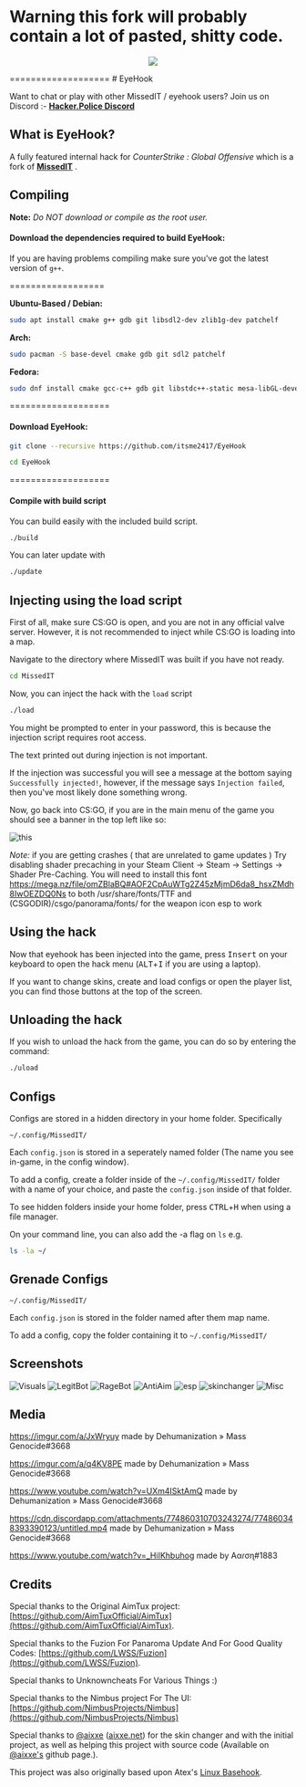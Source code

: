  Warning
 this fork will probably contain a lot of pasted, shitty code.
===================
<p align="center">
<img src="./Pictures/eyehook.jpg">
</p>
===================
# EyeHook

Want to chat or play with other MissedIT / eyehook users? Join us on Discord :- <a href = https://discord.gg/PDtg8hd><b>Hacker.Police Discord</b></a>


## What is EyeHook?

A fully featured internal hack for *CounterStrike : Global Offensive* which is a fork of <a href = https://github.com/HackerPolice/MissedIT><b>MissedIT</b></a>
.

## Compiling

**Note:** _Do NOT download or compile as the root user._

#### Download the dependencies required to build EyeHook:

If you are having problems compiling make sure you've got the latest version of `g++`.

==================

__Ubuntu-Based / Debian:__
```bash
sudo apt install cmake g++ gdb git libsdl2-dev zlib1g-dev patchelf
```
__Arch:__
```bash
sudo pacman -S base-devel cmake gdb git sdl2 patchelf
```
__Fedora:__
```bash
sudo dnf install cmake gcc-c++ gdb git libstdc++-static mesa-libGL-devel SDL2-devel zlib-devel libX11-devel patchelf
```

===================

#### Download EyeHook:

```bash
git clone --recursive https://github.com/itsme2417/EyeHook
```

```bash
cd EyeHook
```

===================

#### Compile with build script

You can build easily with the included build script.
```bash
./build
```

You can later update with 
```bash
./update
```


## Injecting using the load script

First of all, make sure CS:GO is open, and you are not in any official valve server. However, it is not recommended to inject while CS:GO is loading into a map. 

Navigate to the directory where MissedIT was built if you have not ready.
```bash
cd MissedIT
```

Now, you can inject the hack with the `load` script
```bash
./load
```

You might be prompted to enter in your password, this is because the injection script requires root access.

The text printed out during injection is not important. 

If the injection was successful you will see a message at the bottom saying `Successfully injected!`, however, if the message says `Injection failed`, then you've most likely done something wrong.

Now, go back into CS:GO, if you are in the main menu of the game you should see a banner in the top left like so:

![this](Pictures/mainmenu-ss.png)

*Note:* if you are getting crashes ( that are unrelated to game updates ) Try disabling shader precaching in your Steam Client -> Steam -> Settings -> Shader Pre-Caching. 
You will need to install this font https://mega.nz/file/omZBlaBQ#AOF2CpAuWTg2Z45zMjmD6da8_hsxZMdh8IwOEZDQ0Ns to both /usr/share/fonts/TTF and (CSGODIR)/csgo/panorama/fonts/ for the weapon icon esp to work

## Using the hack

Now that eyehook has been injected into the game, press <kbd>Insert</kbd> on your keyboard to open the hack menu (<kbd>ALT</kbd>+<kbd>I</kbd> if you are using a laptop).

If you want to change skins, create and load configs or open the player list, you can find those buttons at the top of the screen.


## Unloading the hack

If you wish to unload the hack from the game, you can do so by entering the command:
```bash
./uload
```

## Configs

Configs are stored in a hidden directory in your home folder. Specifically 
```
~/.config/MissedIT/
```

Each `config.json` is stored in a seperately named folder (The name you see in-game, in the config window). 

To add a config, create a folder inside of the `~/.config/MissedIT/` folder with a name of your choice, and paste the `config.json` inside of that folder.

To see hidden folders inside your home folder, press <kbd>CTRL</kbd>+<kbd>H</kbd> when using a file manager.

On your command line, you can also add the -a flag on `ls` e.g.
```bash
ls -la ~/
```


## Grenade Configs

```
~/.config/MissedIT/
```

Each `config.json` is stored in the folder named after them map name.

To add a config, copy the folder containing it to `~/.config/MissedIT/`


## Screenshots

![Visuals](Pictures/visuals.png)
![LegitBot](Pictures/legitbot.png)
![RageBot](Pictures/ragebot.png)
![AntiAim](Pictures/antiaim.png)
![esp](Pictures/visualstab.png)
![skinchanger](Pictures/skinchanger.png)
![Misc](Pictures/misc.png)

## Media
https://imgur.com/a/JxWryuy made by Dehumanization » Mass Genocide#3668

https://imgur.com/a/q4KV8PE made by Dehumanization » Mass Genocide#3668

https://www.youtube.com/watch?v=UXm4ISktAmQ made by Dehumanization » Mass Genocide#3668

https://cdn.discordapp.com/attachments/774860310703243274/774860348393390123/untitled.mp4 made by Dehumanization » Mass Genocide#3668

https://www.youtube.com/watch?v=_HiIKhbuhog made by Aαɾσɳ#1883

## Credits

Special thanks to the Original AimTux project: [https://github.com/AimTuxOfficial/AimTux](https://github.com/AimTuxOfficial/AimTux).

Special thanks to the Fuzion For Panaroma Update And For Good Quality Codes: [https://github.com/LWSS/Fuzion](https://github.com/LWSS/Fuzion).

Special thanks to Unknowncheats For Various Things :)

Special thanks to the Nimbus project For The UI: [https://github.com/NimbusProjects/Nimbus](https://github.com/NimbusProjects/Nimbus)

Special thanks to [@aixxe](http://www.github.com/aixxe/) ([aixxe.net](http://www.aixxe.net)) for the skin changer and with the initial project, as well as helping this project with source code (Available on [@aixxe's](http://www.github.com/aixxe/) github page.).

This project was also originally based upon Atex's [Linux Basehook](http://unknowncheats.me/forum/counterstrike-global-offensive/181878-linux-basehook.html).

